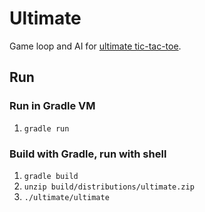 # Ultimate

Game loop and AI for [ultimate tic-tac-toe](https://en.wikipedia.org/wiki/Ultimate_tic-tac-toe).

## Run

### Run in Gradle VM

1. `gradle run`

### Build with Gradle, run with shell

1. `gradle build`
2. `unzip build/distributions/ultimate.zip`
3. `./ultimate/ultimate`
